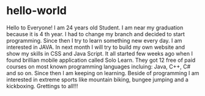 # hello-world
Hello to Everyone!
I am 24 years old Student. I am near my graduation because it is 4 th year. I had to change my branch and decided to start programming. Since then I try to learn something new every day. I am interested in JAVA. In next month I will try to build my own website and show my skills in CSS and Java Script. 
It all started few weeks ago when I found brillian mobile application called Solo Learn. They got 12 free of paid courses on most known programming languages incluing: Java, C++, C# and so on. Since then I am keeping on learning.
Beside of programming I am interested in extreme sports like mountain biking, bungee jumping and a kickboxing.
Grettings to all!!!
